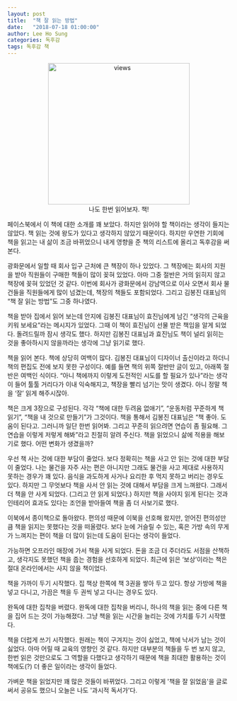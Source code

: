 ```yaml
---
layout: post
title:  "책 잘 읽는 방법"
date:   "2018-07-18 01:00:00"
author: Lee Ho Sung
categories: 독후감
tags: 독후감 책
---
```


<center>
	<figure>
		<img src="http://blog.novice.io/assets/책잘읽는방법-1.jpg" width="320" alt="views">
		<figcaption>나도 한번 읽어보자. 책!</figcaption>
	</figure>
</center>

페이스북에서 이 책에 대한 소개를 꽤 보았다. 하지만 읽어야 할 책이라는 생각이 들지는 않았다. 책 읽는 것에 왕도가 있다고 생각하지 않았기 때문이다. 하지만 우연한 기회에 책을 읽고는 내 삶이 조금 바뀌었으니 내게 영향을 준 책의 리스트에 올리고 독후감을 써본다. 

광화문에서 일할 때 회사 입구 근처에 큰 책장이 하나 있었다. 그 책장에는 회사의 지원을 받아 직원들이 구매한 책들이 많이 꽂혀 있었다. 아마 그중 절반은 거의 읽히지 않고 책장에 꽂혀 있었던 것 같다. 이번에 회사가 광화문에서 강남역으로 이사 오면서 회사 물건들을 직원들에게 많이 넘겼는데, 책장의 책들도 포함되었다. 그리고 김봉진 대표님의 “책 잘 읽는 방법”도 그중 하나였다.  

책을 받아 집에서 읽어 보는데 안지에 김봉진 대표님이 효진님에게 남긴 “생각의 근육을 키워 보세요”라는 메시지가 있었다. 그때 이 책이 효진님이 선물 받은 책임을 알게 되었다. 돌려드릴까 잠시 생각도 했다. 하지만 김봉진 대표님과 효진님도 책이 널리 읽히는 것을 좋아하시지 않을까라는 생각에 그냥 읽기로 했다.  

책을 읽어 본다. 책에 상당히 여백이 많다. 김봉진 대표님이 디자이너 출신이라고 하더니 책의 편집도 전에 보지 못한 구성이다. 예를 들면 책의 위쪽 절반만 글이 있고, 아래쪽 절반은 여백인 식이다. “아니 책에까지 이렇게 도전적인 시도를 할 필요가 있나”라는 생각이 들어 툴툴 거리다가 이내 익숙해지고, 책장을 빨리 넘기는 맛이 생겼다. 아니 정말 책을 ‘잘’ 읽게 해주시잖아.  

책은 크게 3장으로 구성된다. 각각 “책에 대한 두려움 없애기”, “운동처럼 꾸준하게 책 읽기”, “책을 내 것으로 만들기”가 그것이다. 책을 통해서 김봉진 대표님은 “책 좋아. 도움이 된다고. 그러니까 일단 한번 읽어봐. 그리고 꾸준히 읽으려면 연습이 좀 필요해. 그 연습을 이렇게 저렇게 해봐”라고 친절히 알려 주신다. 책을 읽었으니 삶에 적용을 해보기로 했다. 어떤 변화가 생겼을까?


우선 책 사는 것에 대한 부담이 줄었다. 보다 정확히는 책을 사고 안 읽는 것에 대한 부담이 줄었다. 나는 물건을 자주 사는 편은 아니지만 그래도  물건을 사고 제대로 사용하지 못하는 경우가 꽤 있다. 음식을 과도하게 사거나 요리한 후 먹지 못하고 버리는 경우도 있다. 하지만 그 무엇보다 책을 사서 안 읽는 것에 대해서 부담을 크게 느껴왔다. 그래서 더 책을 안 사게 되었다. (그리고 안 읽게 되었다.) 하지만 책을 사야지 읽게 된다는 것과 인테리어 효과도 있다는 조언을 받아들여 책을 좀 더 사보기로 했다.

이북에서 종이책으로 돌아왔다. 편의성 때문에 이북을 선호해 왔지만, 얻어진 편의성만큼 책을 읽지는 못했다는 것을 떠올렸다. 보다 눈에 거슬릴 수 있는, 혹은 가방 속의 무게가 느껴지는 편이 책을 더 많이 읽는데 도움이 된다는 생각이 들었다.  

가능하면 오프라인 매장에 가서 책을 사게 되었다. 돈을 조금 더 주더라도 서점을 산책하고, 생각지도 못했던 책을 줍는 경험을 선호하게 되었다. 최근에 읽은 ‘보상’이라는 책은 절대 온라인에서는 사지 않을 책이었다.  

책을 가까이 두기 시작했다. 집 책상 한쪽에 책 3권을 쌓아 두고 있다. 항상 가방에 책을 넣고 다니고, 가끔은 책을 두 권씩 넣고 다니는 경우도 있다.  

완독에 대한 집착을 버렸다. 완독에 대한 집착을 버리니, 하나의 책을 읽는 중에 다른 책을 집어 드는 것이 가능해졌다. 그냥 책을 읽는 시간을 늘리는 것에 가치를 두기 시작했다.  

책을 더럽게 쓰기 시작했다. 원래는 책이 구겨지는 것이 싫었고, 책에 낙서가 남는 것이 싫었다. 아마 어릴 때 교육의 영향인 것 같다. 하지만 대부분의 책들을 두 번 보지 않고, 한번 읽은 것만으로도 그 역할을 다했다고 생각하기 때문에 책을 최대한 활용하는 것이 책에도(?) 더 좋은 일이라는 생각이 들었다.   

가벼운 책을 읽었지만 꽤 많은 것들이 바뀌었다. 그리고 이렇게 '책을 잘 읽었음'을 글로 써서 공유도 했으니 오늘은 나도 '과시적 독서가'다.
